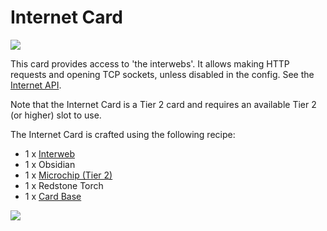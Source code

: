 # Internet Card

![](https://ocdoc.cil.li/_media/items:internet_card.png)

This card provides access to 'the interwebs'. It allows making HTTP
requests and opening TCP sockets, unless disabled in the config. See the
[Internet API](/api/internet).

Note that the Internet Card is a Tier 2 card and requires an available
Tier 2 (or higher) slot to use.

The Internet Card is crafted using the following recipe:

- 1 x [Interweb](/item/materials)
- 1 x Obsidian
- 1 x [Microchip (Tier 2)](/item/materials)
- 1 x Redstone Torch
- 1 x [Card Base](/item/materials)

![](https://ocdoc.cil.li/_media/recipes:items:internetcard.png)
